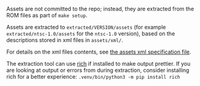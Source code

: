 Assets are not committed to the repo; instead, they are extracted from the ROM files as part of `make setup`.

Assets are extracted to `extracted/VERSION/assets` (for example `extracted/ntsc-1.0/assets` for the `ntsc-1.0` version), based on the descriptions stored in xml files in `assets/xml/`.

For details on the xml files contents, see [the assets xml specification file](../../tools/assets/descriptor/spec.md).

The extraction tool can use [rich](https://github.com/Textualize/rich) if installed to make output prettier.
If you are looking at output or errors from during extraction, consider installing rich for a better experience: `.venv/bin/python3 -m pip install rich`
